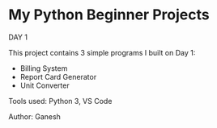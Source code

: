 # My Python Beginner Projects
DAY 1

This project contains 3 simple programs I built on Day 1:
- Billing System
- Report Card Generator
- Unit Converter

Tools used: Python 3, VS Code

Author: Ganesh
